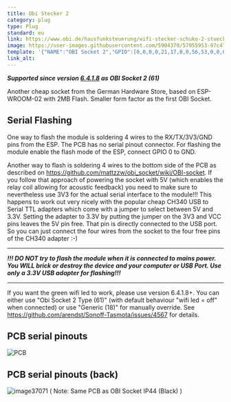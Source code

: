 ```yaml
---
title: Obi Stecker 2
category: plug
type: Plug
standard: eu
link: https://www.obi.de/hausfunksteuerung/wifi-stecker-schuko-2-stueck-weiss/p/4077673
image: https://user-images.githubusercontent.com/5904370/57955953-97c47280-78f7-11e9-85bf-3288acd4fb7f.png
template: '{"NAME":"OBI Socket 2","GPIO":[0,0,0,0,21,17,0,0,56,53,0,0,0],"FLAG":0,"BASE":61}' 
link_alt: 
---
```

***Supported since version [6.4.1.8](https://github.com/arendst/Sonoff-Tasmota/issues/4829) as OBI Socket 2 (61)***

Another cheap socket from the German Hardware Store, based on ESP-WROOM-02 with 2MB Flash. Smaller form factor as the first OBI Socket. 

## Serial Flashing
One way to flash the module is soldering 4 wires to the RX/TX/3V3/GND pins from the ESP. The PCB has no serial pinout connector. For flashing the module enable the flash mode of the ESP, connect GPIO 0 to GND.

Another way to flash is soldering 4 wires to the bottom side of the PCB as described on https://github.com/mattzzw/obi_socket/wiki/OBI-socket. If you follow that approach of powering the socket with 5V (which enables the relay coil allowing for acoustic feedback) you need to make sure to nevertheless use 3V3 for the actual serial interface to the module!!! This happens to work out very nicely with the popular cheap CH340 USB to Serial TTL adapters which come with a jumper to select between 5V and 3.3V. Setting the adapter to 3.3V by putting the jumper on the 3V3 and VCC pins leaves the 5V pin free. That pin is directly connected to the USB port. So you can just connect the four wires from the socket to the four free pins of the CH340 adapter :-)

***
**_!!! DO NOT try to flash the module when it is connected to mains power. You WILL brick or destroy the device and your computer or USB Port. Use only a 3.3V USB adapter for flashing!!!_**

***

If you want the green wifi led to work, please use version 6.4.1.8+. You can either use "Obi Socket 2 Type (61)" (with default behaviour "wifi led = off" when connected) or use "Generic (18)" for manually override. See https://github.com/arendst/Sonoff-Tasmota/issues/4567 for details.

## PCB serial pinouts
![PCB](https://user-images.githubusercontent.com/43306023/49151886-7e137c80-f311-11e8-99d6-c51c55699d9d.JPG)
## PCB serial pinouts (back)
![image37071](https://user-images.githubusercontent.com/947665/54786666-bd037000-4c29-11e9-9ff4-9d6fd0b78a98.png)
( Note: Same PCB as OBI Socket IP44 (Black) ) 